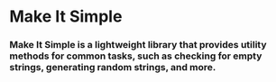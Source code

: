 # Make It Simple

### Make It Simple is a lightweight library that provides utility methods for common tasks, such as checking for empty strings, generating random strings, and more.
